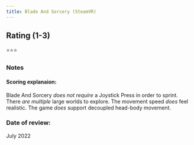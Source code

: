 ```yaml
---
title: Blade And Sorcery (SteamVR)
---
```


## Rating (1-3)
⭐⭐⭐

### Notes


#### Scoring explanaion:
Blade And Sorcery *does not require* a Joystick Press in order to sprint.
There *are multiple* large worlds to explore.
The movement speed *does* feel realistic.
The game *does* support decoupled head-body movement.

### Date of review:
July 2022
